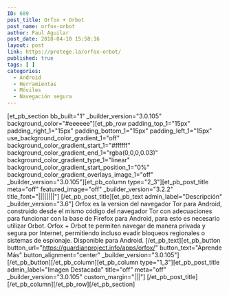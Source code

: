 ```yaml
---
ID: 689
post_title: Orfox + Orbot
post_name: orfox-orbot
author: Paul Aguilar
post_date: 2018-04-10 15:58:16
layout: post
link: https://protege.la/orfox-orbot/
published: true
tags: [ ]
categories:
  - Android
  - Herramientas
  - Móviles
  - Navegación segura
---
```

[et_pb_section bb_built="1" \_builder\_version="3.0.105" background_color="#eeeeee"][et_pb_row padding_top_1="15px" padding_right_1="15px" padding_bottom_1="15px" padding_left_1="15px" use_background_color_gradient_1="off" background_color_gradient_start_1="#ffffff" background_color_gradient_end_1="rgba(0,0,0,0.03)" background_color_gradient_type_1="linear" background_color_gradient_start_position_1="0%" background_color_gradient_overlays_image_1="off" \_builder\_version="3.0.105"][et_pb_column type="2_3"][et_pb_post_title meta="off" featured_image="off" \_builder\_version="3.2.2" title_font="||||||||"] [/et_pb_post_title][et_pb_text admin_label="Descripción" \_builder\_version="3.6"] Orfox es la version del navegador Tor para Android, construido desde el mismo código del navegador Tor con adecuaciones para funcionar con la base de Firefox para Android, para esto es necesario utilizar Orbot. Orfox + Orbot te permiten navegar de manera privada y segura por Internet, permitiendo incluso evadir bloqueos regionales o sistemas de espionaje. Disponible para Android. [/et_pb_text][et_pb_button button_url="https://guardianproject.info/apps/orfox/" button_text="Aprende Más" button_alignment="center" \_builder\_version="3.0.105"] [/et_pb_button][/et_pb_column][et_pb_column type="1_3"][et_pb_post_title admin_label="Imagen Destacada" title="off" meta="off" \_builder\_version="3.0.105" custom_margin="|||"] [/et_pb_post_title][/et_pb_column][/et_pb_row][/et_pb_section]